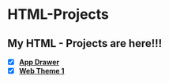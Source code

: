 # HTML-Projects
 
## My HTML - Projects are here!!!

+ [x] [**App Drawer**](tree/main/AppDrawer)
+ [x] [**Web Theme 1**](tree/main/Web%20Theme%201)
